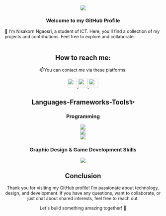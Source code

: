 <h1 align="center">
    <img src="https://readme-typing-svg.herokuapp.com/?font=Righteous&size=35&center=true&vCenter=true&width=500&height=70&duration=4000&lines=Hi+There!+👋;+I'm+Nisakorn+Ngaosri&color=000000" />
</h1>
<h3 align="center">Welcome to my GitHub Profile</h3>
💬 I'm Nisakorn Ngaosri, a student of ICT. Here, you'll find a collection of my projects and contributions. Feel free to explore and collaborate. <br><br>

<h2 align="center">How to reach me:</h2>
<p align="center">📫You can contact me via these platforms:</p>
<div align="center"> 
  <a href="mailto:nisakorn.nga@gmail.com">
    <img src="https://github.com/NisakornNga/NisakornNga/assets/143267481/af1002f4-34bb-4bf7-98a2-5685fec23ba3"width=30&height=30/>
  </a>
  <a href="https://www.linkedin.com/in/nisakorn-ngaosri-7297a5265/" >
    <img src="https://github.com/NisakornNga/NisakornNga/assets/143267481/cec79ded-a56e-4441-acee-e6435ac36bef"width=30&height=30/>
  </a>
  <a href="https://www.instagram.com/bbeam_nis/">
    <img src="https://github.com/NisakornNga/NisakornNga/assets/143267481/34cd50d7-b477-4ec8-98b4-751d0f2e276a"width=30&height=30/>
  </a>
</div>

<h2 align="center">Languages-Frameworks-Tools✨</h2>
<h3 align="center">Programming</h3>
<div align="center">
    <img src="https://skillicons.dev/icons?i=c,cs,cpp,react,html,css" /><br>
    <img src="https://skillicons.dev/icons?i=matlab,java,python,javascript,nodejs" /><br>
    <img src="https://skillicons.dev/icons?i=firebase,mysql,flask,aws,flutter,dart"/>
</div>
<h3 align="center">Graphic Design & Game Development Skills</h3>
<div align="center">
    <img src="https://skillicons.dev/icons?i=blender,figma,ai,ps,unity,godot" /><br>
</div>

<h2 align="center">Conclusion</h2>
<p align="center">Thank you for visiting my GitHub profile! I'm passionate about technology, design, and development. If you have any questions, want to collaborate, or just chat about shared interests, feel free to reach out.</p>
<p align="center">Let's build something amazing together! 🚀</p>


